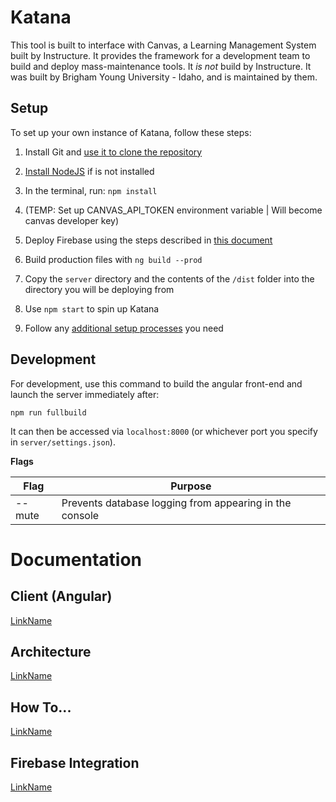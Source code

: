 # Katana

This tool is built to interface with Canvas, a Learning Management System built by Instructure. It provides the framework for a development team to build and deploy mass-maintenance tools. It *is not* build by Instructure. It was built by Brigham Young University - Idaho, and is maintained by them.

## Setup

To set up your own instance of Katana, follow these steps:

1. Install Git and [use it to clone the repository](https://git-scm.com/book/en/v2/Git-Basics-Getting-a-Git-Repository)

2. [Install NodeJS](https://nodejs.org/en/download/) if is not installed

3. In the terminal, run: `npm install`

4. (TEMP: Set up CANVAS_API_TOKEN environment variable | Will become canvas developer key)

5. Deploy Firebase using the steps described in [this document](./documentation/additional-documentation/setup/setting-up-firebase.html)

8. Build production files with `ng build --prod`

9. Copy the `server` directory and the contents of the `/dist` folder into the directory you will be deploying from

10. Use `npm start` to spin up Katana

11. Follow any [additional setup processes](http://localhost:8080/additional-documentation/setup.html) you need

## Development

For development, use this command to build the angular front-end and launch the server immediately after:

```npm run fullbuild```

It can then be accessed via `localhost:8000` (or whichever port you specify in `server/settings.json`).

**Flags**

| Flag      | Purpose                                                   |
|-----------|-----------------------------------------------------------|
| --mute    | Prevents database logging from appearing in the console   |


# Documentation

## Client (Angular)
<!-- This will need to point to Compodocs when it is set up -->
[LinkName](link) 

## Architecture
[LinkName](./documentation/additional-documentation/architecture.html)<br />

## How To...
[LinkName](link)<br />

## Firebase Integration
[LinkName](documentation/additional-documentation/firebase.html)<br />







